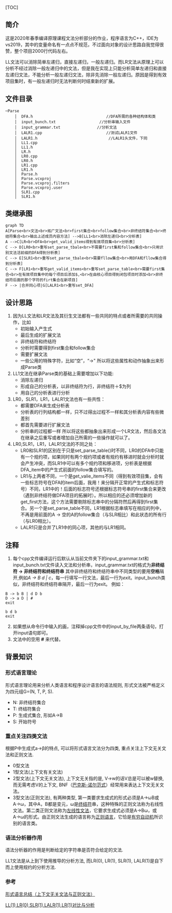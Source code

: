 [TOC]
## 简介
这是2020年春季编译原理课程文法分析部分的作业，程序语言为C++，IDE为vs2019，其中的变量命名有一点点不规范，不过面向对象的设计思路自我觉得很赞，整个项目2000行代码左右。

LL文法可以消除简单左递归，直接左递归，一般左递归。而LR文法从原理上可以分析不经过消除一般左递归中的文法，但是我在实现上只能分析简单左递归和直接左递归文法，不能分析一般左递归文法，除非先消除一般左递归。原因是得到有效项目集时，有一般左递归时无法判断何时结束新的扩展。

## 文件目录
```
─Parse
    │  DFA.h                                //DFA所需的各种结构体和类
    │  input_bunch.txt                   //分析串输入文件
    │  input_grammar.txt                //分析文法
    │  LALR1.cpp                            //测试LALR1文件
    │  LALR1.h                               //LALR1头文件，下同
    │  LL1.cpp
    │  LL1.h
    │  LR.h
    │  LR0.cpp
    │  LR0.h
    │  LR1.cpp
    │  LR1.h
    │  Parse.h
    │  Parse.vcxproj
    │  Parse.vcxproj.filters
    │  Parse.vcxproj.user
    │  SLR1.cpp
    │  SLR1.h
```
## 类继承图
```mermaid
graph TD
A[Parse<br>文法<br>拓广文法<br>first集合<br>follow集合<br>非终结符集合<br>终结符集合<br>输出上述成员内容方法] -->B[LL1<br>消除左递归<br>分析表]
A -->C[LR<br>DFA<br>get_valid_items得到有效项目集<br>分析表]
C --> D[LR0<br>重写set_parse_tbale<br>不需要first集和follow集合<br>只用识别文法活前缀的DFA得到分析表]
C --> E[SLR1<br>重写set_parse_tbale<br>需要fllow集合<br>用DFA和fllow集合得到分析表]
C --> F[LR1<br>重写get_valid_items<br>重写set_parse_table<br>需要first集合<br>在有效项目集中的每个项目后添加$,<br>在由核心项目得到闭包项目时添加<br>非终结符后面的那个字符的firt集合在新项目]
F --> |合并同心项|G[LALR1<br>重写set_DFA]
```

## 设计思路

1.  因为LL文法和LR文法及其衍生文法都有一些共同的特点或者所需要的共同操作，比如
    * 初始输入产生式
    * 最后生成的扩展文法
    * 非终结符和终结符
    * 分析时需要得到first集合和follow集合
    * 需要扩展文法
    * 一些公用的特殊字符，比如“空”，“->"
    所以将这些属性和动作抽象出来形成Parse类
2. LL1文法在继承Parse类的基础上需要增加以下功能:
    * 消除左递归
    * 形成自己的分析表，以非终结符为行，非终结符＋$为列
    * 用自己的分析表进行分析
3. LR0，SLR1，LR1，LALR1文法也有一些共性：
    * 都需要DFA来生成分析表
    * 分析表的行列结构都一样，只不过得出过程不一样和其分析表内容有些微差别
    * 都首先需要进行扩展文法
    * 分析串的过程都一样
   所以将这些都抽象出来形成一个LR文法，然后各文法在继承之后重写或者增加自己所需的一些操作就可以了。
4. LR0,SLR1，LR1，LALR1文法的不同之处：
    * LR0和SLR1的区别在于只是set_parse_table()时不同，LR0的DFA中只能有一个规约项，如果同时有两个规约项或者有规约有移进时就会分析时就会产生冲突，而SLR1中可以有多个规约项和移进项，分析表是根据DFA_item中的产生式前面的follow集合填写的。
    * LR1与上两者不同，一个是get_valie_items不同（得到有效项目集，会有一些标志符号在DFA的item后面，我用！来分隔开正常的产生式和标志符号）不同，LR1中的！后面的标志符号还根据标志符号串的first集合来更改（遇到非终结符做DFA项目的拓展时）。所以相应的还必须增加新的get_first方法，这个方法需要剔除标志串中的分隔符然后再得到first集合。另一个是set_parse_table不同，LR1根据标志串填写在相应的列中，不再是用前面的A -> 空的A的follow集合（与SLR相比）和此状态的所有行（与LR0相比）。
    * LALR1只是合并了LR1中的同心项，其他的与LR1相同。

## 注释
1. 每个cpp文件编译运行后默认从当前文件夹下的input_grammar.txt和input_bunch.txt文件读入文法和分析串，input_grammar.txt的格式为**非终结符 -> 非终结符和终结符串** 其中非终结符和终结符串中不同类型的要用**空格**隔开,例如*A -> B d | c*，每一行填写一行文法，最后一行为*exit*。input_bunch类似，非终结符和终结符串隔开，最后一行为exit。
例如：
```
B -> b B | d D b
D -> a D | #
exit
```
```
b d b
exit
```
2. 如果想从命令行中输入的画，注释掉cpp文件中的input_by_file两条语句，打开input语句即可。
3. 文法中的空用 **#** 来代替。

## 背景知识

### 形式语言理论

形式语言理论用来分析人类语言和程序设计语言的语法规则, 形式文法被严格定义为四元组G=(N, T, P, S).

- N: 非终结符集合
- T: 终结符集合
- P: 生成式集合, 形如A->B
- S: 开始符号

### 重点关注四类文法

根据P中生成式a→β的特点, 可以将形式语言文法分为四类, 重点关注上下文无关文法和正则文法.

- 0型文法
- 1型文法(上下文有关文法)
- 2型文法(上下文无关文法), 上下文无关指的是, V->w的话V总是可以被w替换, 而无需考虑V的上下文, BNF（[巴克斯-诺尔范式](https://baike.baidu.com/item/巴克斯-诺尔范式?fromModule=lemma_inlink)）经常用来表达上下文无关文法。
- 3型文法(正则文法), 有两种类型, 第一类要求生成式的形式必须是A→ωB或A→ω，其中A，B都是变元，ω是[终结符](https://baike.baidu.com/item/终结符/3546704?fromModule=lemma_inlink)串，这种特殊的正则文法称为右线性文法。第二类正则文法称为[左线性文法](https://baike.baidu.com/item/左线性文法/14493440?fromModule=lemma_inlink)，它要求生成式必须是A→Bω，或A→ω的形式。由正则文法生成的语言称为[正则语言](https://baike.baidu.com/item/正则语言/12598706?fromModule=lemma_inlink)，它恰是[有穷自动机](https://baike.baidu.com/item/有穷自动机/9854792?fromModule=lemma_inlink)所识别的语言类。

### 语法分析器作用

语法分析器的作用是判断给定的字符串是否符合给定的文法.

LL1文法是从上到下使用推导的分析方法, 而LR(0), LR(1), SLR(1), LALR(1)是自下而上使用规约的分析方法.

### 参考

[形式语言总结（上下文无关文法与正则文法）](https://www.jianshu.com/p/575add9b80c3)

[LL(1),LR(0),SLR(1),LALR(1),LR(1)对比与分析](https://www.cnblogs.com/henuliulei/p/10872483.html)
